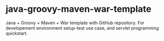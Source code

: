 java-groovy-maven-war-template
==============================

Java + Groovy + Maven + War template with GitHub repository. For developement environment setup-test use case, and servlet programming quickstart.